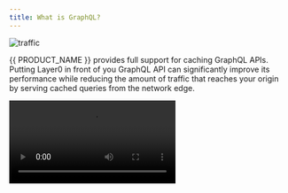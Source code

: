 ```yaml
---
title: What is GraphQL?
---
```


![traffic](/images/graphql/graphql.svg)

{{ PRODUCT_NAME }} provides full support for caching GraphQL APIs. Putting Layer0 in front of you GraphQL API can significantly improve its performance while reducing the amount of traffic that reaches your origin by serving cached queries from the network edge.

<Video src="https://vimeo.com/691615246"/>

## GraphQL History {/*graphql-history*/}

GraphQL was built in 2012 to support Facebook mobile apps. Facebook open sourced the project in 2015, and in 2018, it was moved to the GraphQL Foundation.

## What is GraphQL? {/*what-is-graphql*/}

GraphQL is a specification that describes the behavior of a GraphQL server. It is a set of guidelines on how requests and responses should be handled like supported protocols, format of the data that can be accepted by the server, format of the response returned by the server, and so on.

GraphQL is not a graph database query language. You can use GraphQL to query data from any number of sources.

GraphQL is unopinionated about:

- The transport layer. It can be used with any available network protocol like TCP, websocket or any other transport layer protocol.
- Databases. You can use it with relational or NoSQL databases.
- Backend languages. Open source projects in a number of popular languages are available.

There are many open-source GraphQL servers that you can incorporate into your web application. We encourage you to investigate and choose your own.

### Data Organization {/*data-organization*/}

Somewhat similar to graphs in mathematics and computer science, GraphQL’s resources are nodes, and relations between resources are edges. GraphQL is organized as types and fields rather than endpoints.

All nodes extend from a root node. For example in an ordering system, a customer might have multiple orders, and each order would have one or more order items. In this case, customer, order, and order items are nodes and are connected by edges:

![traffic](/images/graphql/node-edges-example.png)

### Benefits {/*benefits*/}

GraphQL is strongly and statically typed, providing the following advantages:

- Results are predictable, and queries are self-documenting.
- Because of its typing capabilities, GraphQL easily lends itself to code completion popups in an IDE, enhancing the developer experience.

GraphQL is efficient and yields the following benefits:

- It is designed to overcome the “not enough data returned (multiple round trips to the server)” and “too much data returned (n+1)” problems that often accompany REST APIs. If you use a REST API, you often have to make multiple requests to get the data you want. Also REST APIs often return more data than you need, increasing bandwidth, response time, and forcing you to parse large datasets for the desired content.
- GraphQL reduces the need for client-side error-handling and retry logic.

### Architecture {/*architecture*/}

A GraphQL client device makes HTTP POST requests to the GraphQL server.

![traffic](/images/graphql/graphql_arch.png)

The preceding figure shows a simplistic architecture. In reality other designs are possible, such as integrating a server with existing legacy systems.

When a GraphQL server receives a query, the server parses the requested payload and returns needed data.

## GraphQL Operations {/*graphql-operations*/}

GraphQL supports the following operations:

- **Query** operations are read-only, similar to GET operations in REST.
- **Mutation** operations create, modify, and delete data; similar to POST, PUT, and DELETE in REST.
- **Subscriptions** observe event(s) and send data when an event occurs. With a subscription, your client application keeps a connection to the GraphQL server open. Subscriptions are generally used to notify your client in real time about changes to back-end data, such as the creation of a new object or updates to an important field.

Query and mutation operations also extend from a root node.

## GraphQL Types {/*graphql-types*/}

GraphQL supports the following built-in scalar types:

- Int: A signed 32‐bit integer.
- Float: A signed double-precision floating-point value.
- String: A UTF‐8 character sequence.
- Boolean: true or false.
- ID: A unique identifier, often used to refetch an object or as the key for a cache.

GraphQL also supports programmer-defined objects, usually data resources.

**NOTE:** Query and Mutation operations are types.

## GraphQL Schemas {/*graphql-schemas*/}

Schemas define your application’s resources, the relationships between resources, and the operations that are allowed on the resources. Resources and operations are types. Schemas are also used to validate queries and mutations on your data. If the query or mutation structure matches the schema, the operation is executed.

For example, in an app where you maintain customers, you would have a `Customer` type and query operation types such as `getAllCustomers`and `getCustomerById`. You would also have mutation types like `createCustomer` and `deleteCustomer`. Operation types are somewhat like function prototypes; they simply define input and output. The function implementations are defined in [Resolvers](##Resolvers).

## Resolvers {/*resolvers*/}

Resolvers are the actual functions that perform the operations defined in the schema and contain procedural code. There is a one-to-one relationship between operations and resolvers.

## Schema and Resolver Examples {/*schema-and-resolver-examples*/}

The examples in this section are modeled using Express (a Node.js web framework) and JavaScript.

### Schemas {/*schemas*/}

Going back to our Customer example, let’s say that each customer has a name, address, city, country, and id. You could model the `Customer` resource and related operations as follows.

```js
type Customer {
	name: String!
	address: String!
	city: String!
	country: String!
	id: ID!
}
#Get all customers
type Query {
	getAllCustomers: [Customer!]!
}
#Get one customer
type Query {
	getCustomerById(id: ID!): Customer!
}
```

Notice the following about this example:

- The exclamation point `!` is the “required” or “not null” operator and indicates that an attribute is required when submitting a request, and is guaranteed to be returned by the server.
- Parameters are enclosed in parentheses; operations with no parameters lack parentheses.
- The colon following a function name indicates the return type.
- Square brackets `[]` are array notation and indicate a list. In the example, `getAllCustomers` returns a list of `Customer` resources.
- The Customer resource and its operations are both defined with the type keyword, signifying that they are types.

### Resolvers {/*resolvers*/}

Using the Customer example, the resolvers might look like this:

```js
const resolvers = {
  Query: {
    getAllCustomers() {
      return custs
    },
  },
  Query: {
    getCustomerById(obj, args) {
      let thisCust = custs.find(elt => elt.id === args.id)
      return thisCust
    },
  },
}
```

Notice the following about this example:

- The function names in the resolvers match the names in the schemas.
- The variable `custs` is an array of Customer resources. We’re using it instead of say, database query results for simplicity.
- The `obj` parameter is for a more advanced discussion of GraphQL.

## Query Structure {/*query-structure*/}

Queries can be quite complex with multiple nested queries and variables, but we will keep our example simple.

Queries begin with the query keyword followed by a resource name, followed by a list of fields you want to see.

### Query with No Parameters {/*query-with-no-parameters*/}

Assume that you want to get the name and address of all customers. Your query would look like this:

```js
getAllCustomers {
    name
    address
}
```

Notice the following about this example:

- The query is self-documenting, clearing showing that you want to retrieve all customers and that you want only name and address.
- Parentheses are not required after `getAllCustomers`.
- The list of fields is customizable; you include just the fields you want.

### Query with a Parameter {/*query-with-a-parameter*/}

Now assume that you want to get the name and address of the customer with id `01224950`. Your query would look like this:

```js
getCustomerById(id: “2210194”) {
    name
    address
}
```

Notice the following about this example:

- The parameter name `id` matches the parameter name on the `Customer` type.
- Again, the list of fields is customizable; you include just the fields you want.

## Additional GraphQL Capabilities {/*additional-graphql-capabilities*/}

This topic has presented a high-level view of GraphQL. GraphQL contains many more capabilities among which are the use of the following:

- aliases
- fragments
- variables
- interfaces
- enums
- unions
- input fields

See the [GraphQL Learning Web Site](https://graphql.org/learn/) website for more information.
